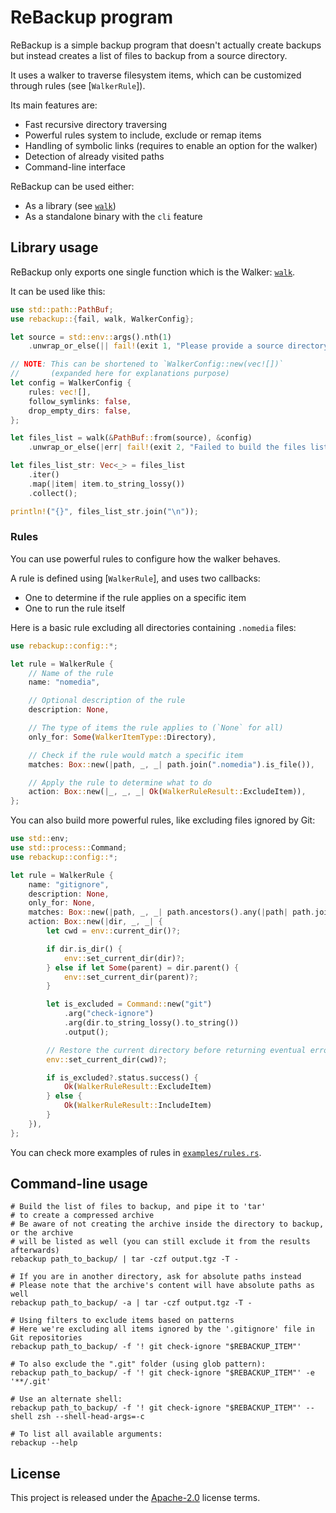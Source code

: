 # ReBackup program

ReBackup is a simple backup program that doesn't actually create backups but instead creates a list of files to backup from a source directory.

It uses a walker to traverse filesystem items, which can be customized through rules (see [`WalkerRule`]).

Its main features are:

* Fast recursive directory traversing
* Powerful rules system to include, exclude or remap items
* Handling of symbolic links (requires to enable an option for the walker)
* Detection of already visited paths
* Command-line interface

ReBackup can be used either:

* As a library (see [`walk`](src/walker.rs))
* As a standalone binary with the `cli` feature

## Library usage

ReBackup only exports one single function which is the Walker: [`walk`](src/walker.rs).

It can be used like this:

```rust
use std::path::PathBuf;
use rebackup::{fail, walk, WalkerConfig};

let source = std::env::args().nth(1)
    .unwrap_or_else(|| fail!(exit 1, "Please provide a source directory"));

// NOTE: This can be shortened to `WalkerConfig::new(vec![])`
//       (expanded here for explanations purpose)
let config = WalkerConfig {
    rules: vec![],
    follow_symlinks: false,
    drop_empty_dirs: false,
};

let files_list = walk(&PathBuf::from(source), &config)
    .unwrap_or_else(|err| fail!(exit 2, "Failed to build the files list: {}", err));

let files_list_str: Vec<_> = files_list
    .iter()
    .map(|item| item.to_string_lossy())
    .collect();

println!("{}", files_list_str.join("\n"));
```

### Rules

You can use powerful rules to configure how the walker behaves.

A rule is defined using [`WalkerRule`], and uses two callbacks:

* One to determine if the rule applies on a specific item
* One to run the rule itself

Here is a basic rule excluding all directories containing `.nomedia` files:

```rust
use rebackup::config::*;

let rule = WalkerRule {
    // Name of the rule
    name: "nomedia",

    // Optional description of the rule
    description: None,

    // The type of items the rule applies to (`None` for all)
    only_for: Some(WalkerItemType::Directory),

    // Check if the rule would match a specific item
    matches: Box::new(|path, _, _| path.join(".nomedia").is_file()),

    // Apply the rule to determine what to do
    action: Box::new(|_, _, _| Ok(WalkerRuleResult::ExcludeItem)),
};
```

You can also build more powerful rules, like excluding files ignored by Git:

```rust
use std::env;
use std::process::Command;
use rebackup::config::*;

let rule = WalkerRule {
    name: "gitignore",
    description: None,
    only_for: None,
    matches: Box::new(|path, _, _| path.ancestors().any(|path| path.join(".git").is_dir())),
    action: Box::new(|dir, _, _| {
        let cwd = env::current_dir()?;

        if dir.is_dir() {
            env::set_current_dir(dir)?;
        } else if let Some(parent) = dir.parent() {
            env::set_current_dir(parent)?;
        }

        let is_excluded = Command::new("git")
            .arg("check-ignore")
            .arg(dir.to_string_lossy().to_string())
            .output();

        // Restore the current directory before returning eventual error from the command
        env::set_current_dir(cwd)?;

        if is_excluded?.status.success() {
            Ok(WalkerRuleResult::ExcludeItem)
        } else {
            Ok(WalkerRuleResult::IncludeItem)
        }
    }),
};
```

You can check more examples of rules in [`examples/rules.rs`](examples/rules.rs).

## Command-line usage

```shell
# Build the list of files to backup, and pipe it to 'tar'
# to create a compressed archive
# Be aware of not creating the archive inside the directory to backup, or the archive
# will be listed as well (you can still exclude it from the results afterwards)
rebackup path_to_backup/ | tar -czf output.tgz -T -

# If you are in another directory, ask for absolute paths instead
# Please note that the archive's content will have absolute paths as well
rebackup path_to_backup/ -a | tar -czf output.tgz -T -

# Using filters to exclude items based on patterns
# Here we're excluding all items ignored by the '.gitignore' file in Git repositories
rebackup path_to_backup/ -f '! git check-ignore "$REBACKUP_ITEM"'

# To also exclude the ".git" folder (using glob pattern):
rebackup path_to_backup/ -f '! git check-ignore "$REBACKUP_ITEM"' -e '**/.git'

# Use an alternate shell:
rebackup path_to_backup/ -f '! git check-ignore "$REBACKUP_ITEM"' --shell zsh --shell-head-args=-c

# To list all available arguments:
rebackup --help
```

## License

This project is released under the [Apache-2.0](LICENSE.md) license terms.
